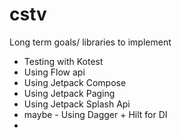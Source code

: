 # cstv

Long term goals/ libraries to implement
- Testing with Kotest
- Using Flow api
- Using Jetpack Compose
- Using Jetpack Paging
- Using Jetpack Splash Api
- maybe - Using Dagger + Hilt for DI
- 

